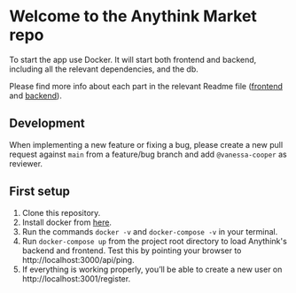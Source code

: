 # Welcome to the Anythink Market repo

To start the app use Docker. It will start both frontend and backend, including all the relevant dependencies, and the db.

Please find more info about each part in the relevant Readme file ([frontend](frontend/readme.md) and [backend](backend/README.md)).

## Development

When implementing a new feature or fixing a bug, please create a new pull request against `main` from a feature/bug branch and add `@vanessa-cooper` as reviewer.

## First setup

1. Clone this repository.
2. Install docker from [here](https://docs.docker.com/get-docker/).
3. Run the commands `docker -v` and `docker-compose -v` in your terminal.
4. Run `docker-compose up` from the project root directory to load Anythink's backend and frontend. Test this by pointing your browser to http://localhost:3000/api/ping.
5. If everything is working properly, you’ll be able to create a new user on http://localhost:3001/register.
